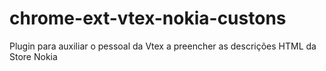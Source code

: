 chrome-ext-vtex-nokia-custons
=============================

Plugin para auxiliar o pessoal da Vtex a preencher as descrições HTML da Store Nokia
